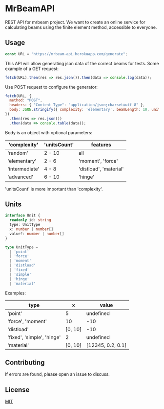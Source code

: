 # MrBeamAPI

REST API for mrbeam project. We want to create an online service for calculating beams using the finite element method, accessible to everyone.

## Usage
```javascript
const URL = "https://mrbeam-api.herokuapp.com/generate";
```
This API will allow generating json data of the correct beams for tests. Some example of a GET request:
```javascript
fetch(URL).then(res => res.json()).then(data => console.log(data));
```

Use POST request to configure the generator:
```javascript
fetch(URL, {
  method: "POST",
  headers: { "Content-Type": "application/json;charset=utf-8" },
  body: JSON.stringify({ complexity: 'elementary', beamLength: 10, unitsCount: 4 })
})
  .then(res => res.json())
  .then(data => console.table(data));
```
Body is an object with optional parameters:

| 'complexity'   | 'unitsCount' | features               |
|----------------|--------------|------------------------|
| 'random'       | 2 - 10       | all                    |
| 'elementary'   | 2 - 6        | 'moment', 'force'      |
| 'intermediate' | 4 - 8        | 'distload', 'material' |
| 'advanced'     | 6 - 10       | 'hinge'                |

'unitsCount' is more important than 'complexity'.

## Units
```typescript
interface Unit {
  readonly id: string
  type: UnitType
  x: number | number[]
  value?: number | number[]
}
```

```typescript
type UnitType =
  | 'point'
  | 'force'
  | 'moment'
  | 'distload'
  | 'fixed'
  | 'simple'
  | 'hinge'
  | 'material'
```
Examples:

| type                       | x            | value              |
|----------------------------|--------------|--------------------|
| 'point'                    | 5            | undefined          |
| 'force', 'moment'          | 10           | -10                |
| 'distload'                 | [0, 10]      | -10 || [-10, 10]   |
| 'fixed', 'simple', 'hinge' | 2            | undefined          |
| 'material'                 | [0, 10]      | [12345, 0.2, 0.1]  |

## Contributing
If errors are found, please open an issue to discuss.

## License
[MIT](https://choosealicense.com/licenses/mit/)
